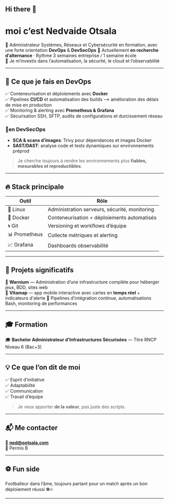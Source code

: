## Hi there 👋

#  moi c’est Nedvaide Otsala

🎯 Administrateur Systèmes, Réseaux et Cybersécurité en formation, avec une forte orientation **DevOps** &  **DevSecOps**
🔎 Actuellement **en recherche d’alternance** · Rythme 3 semaines entreprise / 1 semaine école  
🚀 Je m’investis dans l’automatisation, la sécurité, le cloud et l’observabilité

---

## 🧠 Ce que je fais en DevOps

✅ Conteneurisation et déploiements avec **Docker**  
✅ Pipelines **CI/CD** et automatisation des builds ⟶ amélioration des délais de mise en production  
✅ Monitoring & alerting avec **Prometheus & Grafana**  
✅ Sécurisation SSH, SFTP, audits de configurations et durcissement réseau 

### 🔐en  DevSecOps 
- **SCA & scans d’images**: Trivy pour dépendances et images Docker
- **SAST/DAST**: analyse code  et tests dynamiques sur environnements préprod

> Je cherche toujours à rendre les environnements plus **fiables, mesurables et reproductibles**.

---

## 🔥 Stack principale

| Outil | Rôle |
|------|------|
| 🐧 Linux | Administration serveurs, sécurité, monitoring |
| 🐳 Docker | Conteneurisation + déploiements automatisés |
| 🌀 Git | Versioning et workflows d’équipe |
| 📊 Prometheus | Collecte métriques et alerting |
| 📈 Grafana | Dashboards observabilité |

---

## 🧩 Projets significatifs

🔹 **Warnium** — Administration d’une infrastructure complète pour héberger jeux, BDD, sites web  
🔹 **Vitamap** — app mobile interactive avec cartes en **temps réel** + indicateurs d'alerte 
🔹 Pipelines d’intégration continue, automatisations Bash, monitoring de performances 

---

## 🎓 Formation

🎓 **Bachelor Administrateur d’Infrastructures Sécurisées** — Titre RNCP Niveau 6 (Bac+3)  


---

## 💡 Ce que l’on dit de moi

✅ Esprit d’initiative  
✅ Adaptabilité  
✅ Communication  
✅ Travail d’équipe 

> Je veux apporter **de la valeur**, pas juste des scripts.

---

## 📬 Me contacter

📧 **ned@ootsala.com**  
🚗 Permis B 

---

## ⚽ Fun side
Footballeur dans l’âme, toujours partant pour un match après un bon déploiement réussi ⚽🔥 

---



